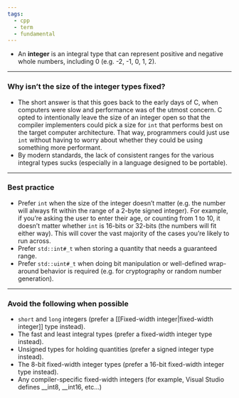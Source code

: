```yaml
---
tags:
  - cpp
  - term
  - fundamental
---
```


- An **integer** is an integral type that can represent positive and negative whole numbers, including 0 (e.g. -2, -1, 0, 1, 2).

---
### Why isn’t the size of the integer types fixed?

- The short answer is that this goes back to the early days of C, when computers were slow and performance was of the utmost concern. C opted to intentionally leave the size of an integer open so that the compiler implementers could pick a size for `int` that performs best on the target computer architecture. That way, programmers could just use `int` without having to worry about whether they could be using something more performant.
- By modern standards, the lack of consistent ranges for the various integral types sucks (especially in a language designed to be portable).

---
### Best practice
- Prefer `int` when the size of the integer doesn’t matter (e.g. the number will always fit within the range of a 2-byte signed integer). For example, if you’re asking the user to enter their age, or counting from 1 to 10, it doesn’t matter whether `int` is 16-bits or 32-bits (the numbers will fit either way). This will cover the vast majority of the cases you’re likely to run across.
- Prefer `std::int#_t` when storing a quantity that needs a guaranteed range.
- Prefer `std::uint#_t` when doing bit manipulation or well-defined wrap-around behavior is required (e.g. for cryptography or random number generation).

---
### Avoid the following when possible
- `short` and `long` integers (prefer a [[Fixed-width integer|fixed-width integer]] type instead).
- The fast and least integral types (prefer a fixed-width integer type instead).
- Unsigned types for holding quantities (prefer a signed integer type instead).
- The 8-bit fixed-width integer types (prefer a 16-bit fixed-width integer type instead).
- Any compiler-specific fixed-width integers (for example, Visual Studio defines __int8, __int16, etc…)